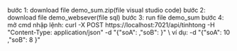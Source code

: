 bước 1: download file demo_sum.zip(file visual studio code)
bước 2: download file demo_websever(file sql)
bước 3: run file demo_sum
bước 4: mở cmd nhập lệnh:
curl -X POST https://localhost:7021/api/tinhtong 
-H "Content-Type: application/json" 
-d "{\"soA\": ,\"soB\":  }"  \\ ví dụ: -d "{\"soA\": 10 ,\"soB\": 8 }"
